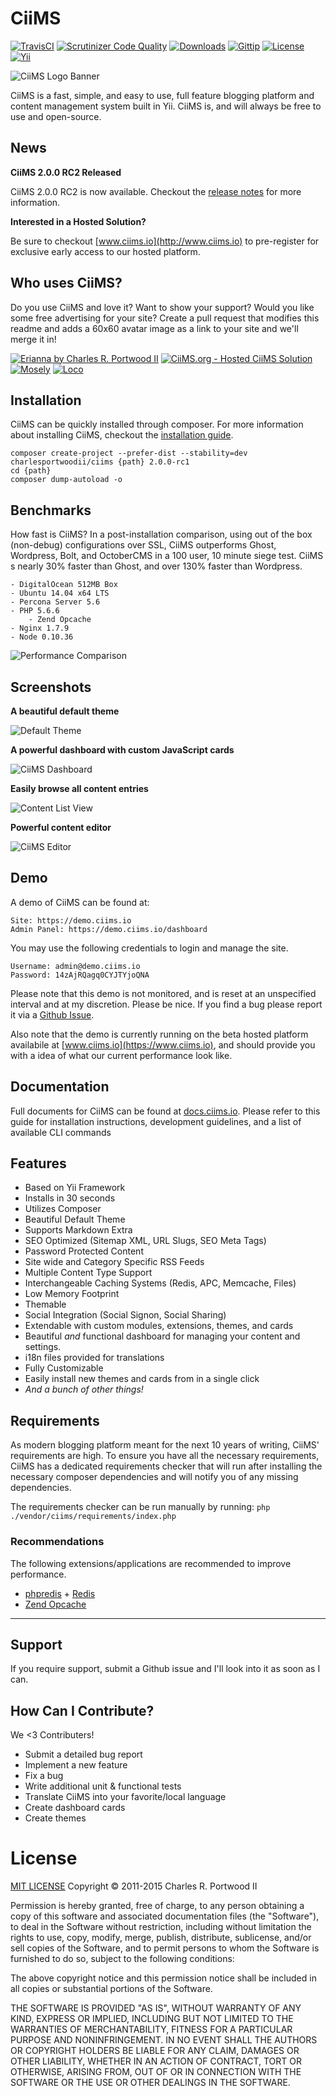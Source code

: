 # CiiMS
[![TravisCI](https://img.shields.io/travis/charlesportwoodii/CiiMS/2.0.0-dev.svg?style=flat "TravisCI")](https://travis-ci.org/charlesportwoodii/CiiMS)
[![Scrutinizer Code Quality](https://img.shields.io/scrutinizer/g/charlesportwoodii/ciims.svg?style=flat)](https://scrutinizer-ci.com/g/charlesportwoodii/CiiMS/)
[![Downloads](https://img.shields.io/packagist/dt/charlesportwoodii/ciims.svg?style=flat)](https://packagist.org/packages/charlesportwoodii/ciims)
[![Gittip](https://img.shields.io/gittip/charlesportwoodii.svg?style=flat "Gittip")](https://www.gittip.com/charlesportwoodii/)
[![License](https://img.shields.io/badge/license-MIT-orange.svg?style=flat "License")](https://github.com/charlesportwoodii/CiiMS/blob/master/LICENSE.md)
[![Yii](https://img.shields.io/badge/Powered_by-Yii_Framework-green.svg?style=flat)](http://www.yiiframework.com/)

![CiiMS Logo Banner](	
https://s3.amazonaws.com/ciims-s3-us-01/63E6ADC1A1BF41ABDE55B4BA810F187DBF1C9E696A90713D8A1F38B69E1071CE.png)

CiiMS is a fast, simple, and easy to use, full feature blogging platform and content management system built in Yii. CiiMS is, and will always be free to use and open-source.

## News

__CiiMS 2.0.0 RC2 Released__

CiiMS 2.0.0 RC2 is now available. Checkout the [release notes](https://github.com/charlesportwoodii/CiiMS/releases/tag/2.0.0-rc2) for more information.

__Interested in a Hosted Solution?__

Be sure to checkout [www.ciims.io](http://www.ciims.io) to pre-register for exclusive early access to our hosted platform.

## Who uses CiiMS?

Do you use CiiMS and love it? Want to show your support? Would you like some free advertising for your site? Create a pull request that modifies this readme and adds a 60x60 avatar image as a link to your site and we'll merge it in!

[![Erianna by Charles R. Portwood II](https://secure.gravatar.com/avatar/7ea3ae65556979b64ba8cde5cd51c667?s=60, "Erianna by Charles R. Portwood II")](https://www.erianna.com)
<a href="https://www.ciims.io"><img title="CiiMS.org - Hosted CiiMS Solution" src="https://s3.amazonaws.com/ciims-s3-us-01/ciims-logo-badge.png" /></a>
[![Mosely](https://www.gravatar.com/avatar/dd61d5faf7eb9315960d528fc9ed2367?s=60, "Business as Usual")](https://www.manufactorum.net)
[![Loco](https://www.gravatar.com/avatar/be48bd6b1f3eac83ecb5d84d590db995.png?s=60, "Loco by Alex Isaev")](http://loco.ru)

## Installation

CiiMS can be quickly installed through composer. For more information about installing CiiMS, checkout the [installation guide](https://docs.ciims.io/installation.html).

```
composer create-project --prefer-dist --stability=dev charlesportwoodii/ciims {path} 2.0.0-rc1
cd {path}
composer dump-autoload -o
```

## Benchmarks

How fast is CiiMS? In a post-installation comparison, using out of the box (non-debug) configurations over SSL, CiiMS outperforms Ghost, Wordpress, Bolt, and OctoberCMS in a 100 user, 10 minute siege test. CiiMS s nearly 30% faster than Ghost, and over 130% faster than Wordpress.

```
- DigitalOcean 512MB Box
- Ubuntu 14.04 x64 LTS
- Percona Server 5.6
- PHP 5.6.6
	- Zend Opcache 	
- Nginx 1.7.9
- Node 0.10.36
```

![Performance Comparison](https://s3.amazonaws.com/ciims-s3-us-01/ZSTDTTNMSIDLDFDAQMNITKMRKSIWMSHNWUQRSJZKWREYHXODVYEWLYGNRIBWTLQX+.png)

## Screenshots

__A beautiful default theme__

![Default Theme](	
https://s3.amazonaws.com/ciims-s3-us-01/5A2ED631D493E053774C31C513F2C60FF5208B1B3AB8193D7D8D351251E2207D.png)

__A powerful dashboard with custom JavaScript cards__

![CiiMS Dashboard](	
https://s3.amazonaws.com/ciims-s3-us-01/949A73802B6E17CD3FA04B8FA14E76AF7EDF51736A3904E2EF7358049C51D8D2.png)

__Easily browse all content entries__

![Content List View](	
https://s3.amazonaws.com/ciims-s3-us-01/6F679654A4F7F3B9A3DD72DA32540B2CD12843C7DACB88A257372386C7325A80.png)

__Powerful content editor__

![CiiMS Editor](	
https://s3.amazonaws.com/ciims-s3-us-01/BBAD9AA513B05052FF83DC8B4F4E22CD9AFC1A5701EB33E60CA7C4A0DD32C04A.png)

## Demo
A demo of CiiMS can be found at:

    Site: https://demo.ciims.io
    Admin Panel: https://demo.ciims.io/dashboard
    
You may use the following credentials to login and manage the site.

	Username: admin@demo.ciims.io
	Password: 14zAjRQagq0CYJTYjoQNA

Please note that this demo is not monitored, and is reset at an unspecified interval and at my discretion. Please be nice. If you find a bug please report it via a [Github Issue](https://github.com/charlesportwoodii/CiiMS/issues).

Also note that the demo is currently running on the beta hosted platform availabile at [www.ciims.io](https://www.ciims.io), and should provide you with a idea of what our current performance look like.

## Documentation

Full documents for CiiMS can be found at [docs.ciims.io](https://docs.ciims.io). Please refer to this guide for installation instructions, development guidelines, and a list of available CLI commands

## Features

* Based on Yii Framework
* Installs in 30 seconds
* Utilizes Composer
* Beautiful Default Theme
* Supports Markdown Extra
* SEO Optimized (Sitemap XML, URL Slugs, SEO Meta Tags)
* Password Protected Content
* Site wide and Category Specific RSS Feeds
* Multiple Content Type Support
* Interchangeable Caching Systems (Redis, APC, Memcache, Files)
* Low Memory Footprint
* Themable
* Social Integration (Social Signon, Social Sharing)
* Extendable with custom modules, extensions, themes, and cards
* Beautiful _and_ functional dashboard for managing your content and settings.
* i18n files provided for translations
* Fully Customizable
* Easily install new themes and cards from in a single click
* _And a bunch of other things!_

## Requirements

As modern blogging platform meant for the next 10 years of writing, CiiMS' requirements are high. To ensure you have all the necessary requirements, CiiMS has a dedicated requirements checker that will run after installing the necessary composer dependencies and will notify you of any missing dependencies.

The requirements checker can be run manually by running: ```php ./vendor/ciims/requirements/index.php```

### Recommendations

The following extensions/applications are recommended to improve performance.

* [phpredis](https://github.com/nicolasff/phpredis) + [Redis](redis.io)
* [Zend Opcache](http://www.php.net//manual/en/book.opcache.php)

------------------

## Support

If you require support, submit a Github issue and I'll look into it as soon as I can.

## How Can I Contribute?

We <3 Contributers!

* Submit a detailed bug report
* Implement a new feature
* Fix a bug
* Write additional unit & functional tests
* Translate CiiMS into your favorite/local language
* Create dashboard cards
* Create themes

# License

[MIT LICENSE](http://opensource.org/licenses/MIT)
Copyright &copy; 2011-2015 Charles R. Portwood II

Permission is hereby granted, free of charge, to any person obtaining a copy of this software and associated documentation files (the "Software"), to deal in the Software without restriction, including without limitation the rights to use, copy, modify, merge, publish, distribute, sublicense, and/or sell copies of the Software, and to permit persons to whom the Software is furnished to do so, subject to the following conditions:

The above copyright notice and this permission notice shall be included in all copies or substantial portions of the Software.

THE SOFTWARE IS PROVIDED "AS IS", WITHOUT WARRANTY OF ANY KIND, EXPRESS OR IMPLIED, INCLUDING BUT NOT LIMITED TO THE WARRANTIES OF MERCHANTABILITY, FITNESS FOR A PARTICULAR PURPOSE AND NONINFRINGEMENT. IN NO EVENT SHALL THE AUTHORS OR COPYRIGHT HOLDERS BE LIABLE FOR ANY CLAIM, DAMAGES OR OTHER LIABILITY, WHETHER IN AN ACTION OF CONTRACT, TORT OR OTHERWISE, ARISING FROM, OUT OF OR IN CONNECTION WITH THE SOFTWARE OR THE USE OR OTHER DEALINGS IN THE SOFTWARE.
